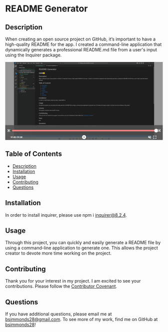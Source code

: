 
# README Generator

## Description
 When creating an open source project on GitHub, it’s important to have a high-quality README for the app. I created a command-line application that dynamically generates a professional README.md file from a user's input using the Inquirer package.

[![Watch the video](./Assets/readme-generator-screenshot.png)](https://youtu.be/YLsjh5MzSho)

## Table of Contents
- [Description](#description)
- [Installation](#installation)
- [Usage](#usage)
- [Contributing](#contributing)
- [Questions](#questions)

## Installation
In order to install inquirer, please use npm i inquirer@8.2.4.

## Usage
Through this project, you can quickly and easily generate a README file by using a command-line application to generate one. This allows the project creator to devote more time working on the project.

## Contributing
Thank you for your interest in my project. I am excited to see your contributions. Please follow the [Contributor Covenant](https://www.contributor-covenant.org/).

## Questions
If you have additional questions, please email me at bsimmonds28@gmail.com.
To see more of my work, find me on GitHub at [bsimmonds28](https://github.com/bsimmonds28)!
